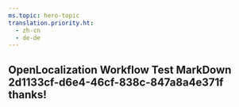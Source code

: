 ```yaml
---
ms.topic: hero-topic
translation.priority.ht: 
  - zh-cn
  - de-de
---
```

## OpenLocalization Workflow Test MarkDown 2d1133cf-d6e4-46cf-838c-847a8a4e371f thanks!

